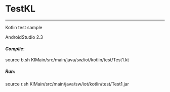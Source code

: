 # TestKL
---
Kotlin test sample

AndroidStudio 2.3


#### *Complie*:
source b.sh KlMain/src/main/java/sw/iot/kotlin/test/Test1.kt
##### *Run*:
source r.sh KlMain/src/main/java/sw/iot/kotlin/test/Test1.jar
